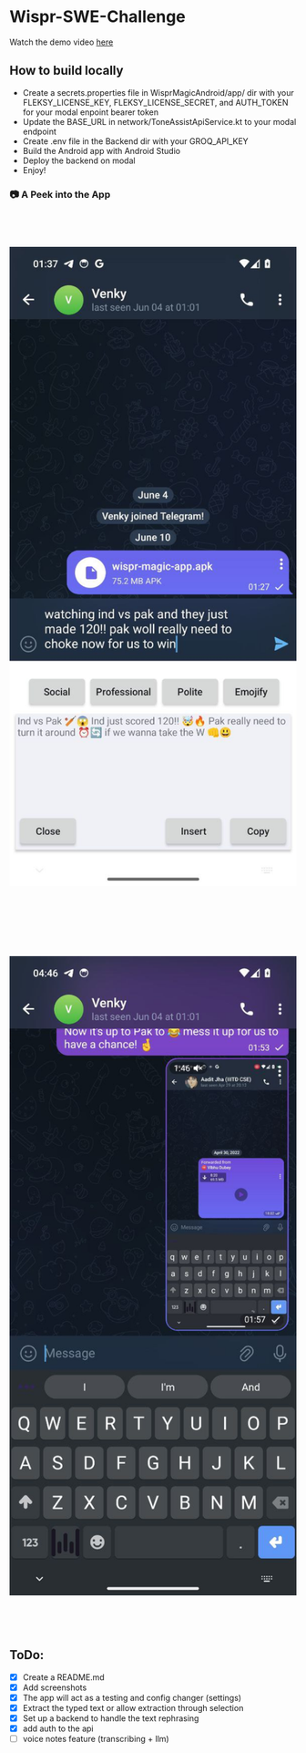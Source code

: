 # Wispr-SWE-Challenge

Watch the demo video [here](https://drive.google.com/file/d/1qQRD5hvBx37KLU-kBxUFaWA5hiZK8eXt/view?usp=sharing)

## How to build locally

- Create a secrets.properties file in WisprMagicAndroid/app/ dir with your FLEKSY_LICENSE_KEY, FLEKSY_LICENSE_SECRET, and AUTH_TOKEN for your modal enpoint bearer token
- Update the BASE_URL in network/ToneAssistApiService.kt to your modal endpoint
- Create .env file in the Backend dir with your GROQ_API_KEY
- Build the Android app with Android Studio
- Deploy the backend on modal 
- Enjoy!

### :camera: A Peek into the App
<div align="center">
    <img src="images/Screenshot-1.jpeg" alt="Screenshot 1" width="700" style="margin: 60px 0 60px;"/>
    <img src="images/Screenshot-2.jpeg" alt="Screenshot 2" width="700" style="margin: 60px 0 60px;"/>
</div>


## ToDo:
- [x] Create a README.md
- [x] Add screenshots
- [x] The app will act as a testing and config changer (settings) 
- [x] Extract the typed text or allow extraction through selection
- [x] Set up a backend to handle the text rephrasing
- [x] add auth to the api
- [ ] voice notes feature (transcribing + llm)
